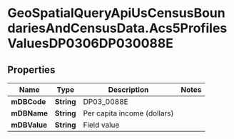 # GeoSpatialQueryApiUsCensusBoundariesAndCensusData.Acs5ProfilesValuesDP0306DP030088E

## Properties

Name | Type | Description | Notes
------------ | ------------- | ------------- | -------------
**mDBCode** | **String** | DP03_0088E | 
**mDBName** | **String** | Per capita income (dollars) | 
**mDBValue** | **String** | Field value | 


